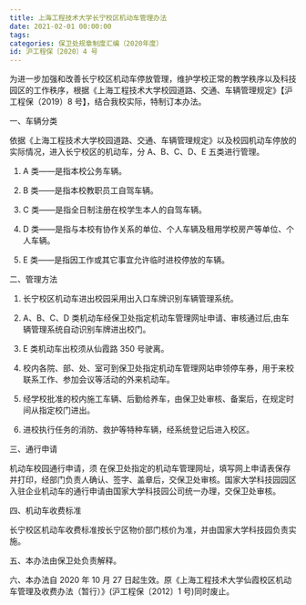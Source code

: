 ```yaml
---
title: 上海工程技术大学长宁校区机动车管理办法
date: 2021-02-01 00:00:00
tags: 
categories: 保卫处规章制度汇编（2020年度）
id: 沪工程保〔2020〕4 号
---
```


为进一步加强和改善长宁校区机动车停放管理，维护学校正常的教学秩序以及科技园区的工作秩序，根据《上海工程技术大学校园道路、交通、车辆管理规定》【沪工程保（2019）8 号】，结合我校实际，特制订本办法。

一、车辆分类

依据《上海工程技术大学校园道路、交通、车辆管理规定》以及校园机动车停放的实际情况，进入长宁校区的机动车，分 A、B、C、D、E 五类进行管理。

1. A 类——是指本校公务车辆。

2. B 类——是指本校教职员工自驾车辆。

3. C 类——是指全日制注册在校学生本人的自驾车辆。

4. D 类——是指与本校有协作关系的单位、个人车辆及租用学校房产等单位、个人车辆。

5. E 类——是指因工作或其它事宜允许临时进校停放的车辆。

二、管理方法

1. 长宁校区机动车进出校园采用出入口车牌识别车辆管理系统。

2. A、B、C、D 类机动车经保卫处指定机动车管理网址申请、审核通过后,由车辆管理系统自动识别车牌进出校门。

3. E 类机动车出校须从仙霞路 350 号驶离。

4. 校内各院、部、处、室可到保卫处指定机动车管理网站申领停车券，用于来校联系工作、参加会议等活动的外来机动车。

5. 经学校批准的校内施工车辆、后勤给养车，由保卫处审核、备案后，在规定时间从指定校门进出。

6. 进校执行任务的消防、救护等特种车辆，经系统登记后进入校区。

三、通行申请

机动车校园通行申请，须 在保卫处指定的机动车管理网址，填写网上申请表保存并打印，经部门负责人确认、签字、盖章后，交保卫处审核。国家大学科技园园区入驻企业机动车的通行申请由国家大学科技园公司统一办理，交保卫处审核。

四、机动车收费标准

长宁校区机动车收费标准按长宁区物价部门核价为准，并由国家大学科技园负责实施。

五、本办法由保卫处负责解释。

六、本办法自 2020 年 10 月 27 日起生效。原《上海工程技术大学仙霞校区机动车管理及收费办法（暂行）》(沪工程保〔2012〕1 号)同时废止。
